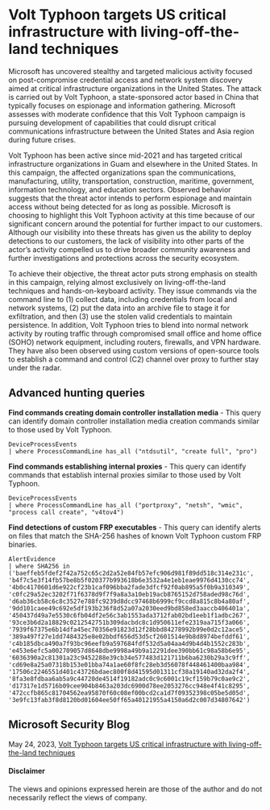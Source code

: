 # Volt Typhoon targets US critical infrastructure with living-off-the-land techniques
Microsoft has uncovered stealthy and targeted malicious activity focused on post-compromise credential access and network system discovery aimed at critical infrastructure organizations in the United States. 
The attack is carried out by Volt Typhoon, a state-sponsored actor based in China that typically focuses on espionage and information gathering. 
Microsoft assesses with moderate confidence that this Volt Typhoon campaign is pursuing development of capabilities that could disrupt critical communications infrastructure between the United States and Asia region during future crises.

Volt Typhoon has been active since mid-2021 and has targeted critical infrastructure organizations in Guam and elsewhere in the United States. In this campaign, the affected organizations span the communications, manufacturing, utility, transportation, construction, maritime, government, information technology, and education sectors. Observed behavior suggests that the threat actor intends to perform espionage and maintain access without being detected for as long as possible. Microsoft is choosing to highlight this Volt Typhoon activity at this time because of our significant concern around the potential for further impact to our customers. Although our visibility into these threats has given us the ability to deploy detections to our customers, the lack of visibility into other parts of the actor’s activity compelled us to drive broader community awareness and further investigations and protections across the security ecosystem.

To achieve their objective, the threat actor puts strong emphasis on stealth in this campaign, relying almost exclusively on living-off-the-land techniques and hands-on-keyboard activity. They issue commands via the command line to (1) collect data, including credentials from local and network systems, (2) put the data into an archive file to stage it for exfiltration, and then (3) use the stolen valid credentials to maintain persistence. In addition, Volt Typhoon tries to blend into normal network activity by routing traffic through compromised small office and home office (SOHO) network equipment, including routers, firewalls, and VPN hardware. They have also been observed using custom versions of open-source tools to establish a command and control (C2) channel over proxy to further stay under the radar.

## Advanced hunting queries
**Find commands creating domain controller installation media** -
This query can identify domain controller installation media creation commands similar to those used by Volt Typhoon.
```kusto
DeviceProcessEvents
| where ProcessCommandLine has_all ("ntdsutil", "create full", "pro")
```

**Find commands establishing internal proxies** - 
This query can identify commands that establish internal proxies similar to those used by Volt Typhoon.
```kusto
DeviceProcessEvents
| where ProcessCommandLine has_all ("portproxy", "netsh", "wmic", "process call create", "v4tov4")
```

**Find detections of custom FRP executables** - This query can identify alerts on files that match the SHA-256 hashes of known Volt Typhoon custom FRP binaries.
```kusto
AlertEvidence
| where SHA256 in 
('baeffeb5fdef2f42a752c65c2d2a52e84fb57efc906d981f89dd518c314e231c', 
'b4f7c5e3f14fb57be8b5f020377b993618b6e3532a4e1eb1eae9976d4130cc74', 
'4b0c4170601d6e922cf23b1caf096bba2fade3dfcf92f0ab895a5f0b9a310349', 
'c0fc29a52ec3202f71f6378d9f7f9a8a3a10eb19acb8765152d758aded98c76d', 
'd6ab36cb58c6c8c3527e788fc9239d8dcc97468b6999cf9ccd8a815c8b4a80af', 
'9dd101caee49c692e5df193b236f8d52a07a2030eed9bd858ed3aaccb406401a', 
'450437d49a7e5530c6fb04df2e56c3ab1553ada3712fab02bd1eeb1f1adbc267', 
'93ce3b6d2a18829c0212542751b309dacbdc8c1d950611efe2319aa715f3a066', 
'7939f67375e6b14dfa45ec70356e91823d12f28bbd84278992b99e0d2c12ace5', 
'389a497f27e1dd7484325e8e02bbdf656d53d5cf2601514e9b8d8974befddf61', 
'c4b185dbca490a7f93bc96eefb9a597684fdf532d5a04aa4d9b4d4b1552c283b', 
'e453e6efc5a002709057d8648dbe9998a49b9a12291dee390bb61c98a58b6e95', 
'6036390a2c81301a23c9452288e39cb34e577483d121711b6ba6230b29a3c9ff', 
'cd69e8a25a07318b153e01bba74a1ae60f8fc28eb3d56078f448461400baa984', 
'17506c2246551d401c43726bdaec800f8d41595d01311cf38a19140ad32da2f4', 
'8fa3e8fdbaa6ab5a9c44720de4514f19182adc0c9c6001c19cf159b79c0ae9c2', 
'd17317e1d5716b09cee904b8463a203dc6900d78ee2053276cc948e4f41c8295', 
'472ccfb865c81704562ea95870f60c08ef00bcd2ca1d7f09352398c05be5d05d', 
'3e9fc13fab3f8d8120bd01604ee50ff65a40121955a4150a6d2c007d34807642')
```


## Microsoft Security Blog
May 24, 2023, [Volt Typhoon targets US critical infrastructure with living-off-the-land techniques](https://www.microsoft.com/en-us/security/blog/2023/05/24/volt-typhoon-targets-us-critical-infrastructure-with-living-off-the-land-techniques/)

#### Disclaimer
The views and opinions expressed herein are those of the author and do not necessarily reflect the views of company.
